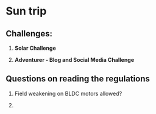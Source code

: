 # Sun trip

## Challenges:

1. **Solar Challenge**

2. **Adventurer - Blog and Social Media Challenge**

## Questions on reading the regulations

1. Field weakening on BLDC motors allowed?

2. 

